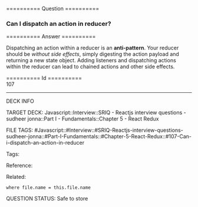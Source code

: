 ========== Question ==========  

### Can I dispatch an action in reducer?  

========== Answer ==========  

Dispatching an action within a reducer is an **anti-pattern**. Your reducer should be _without side effects_, simply digesting the action payload and returning a new state object. Adding listeners and dispatching actions within the reducer can lead to chained actions and other side effects.

========== Id ==========  
107

---

DECK INFO

TARGET DECK: Javascript::Interview::SRIQ - Reactjs interview questions - sudheer jonna::Part I - Fundamentals::Chapter 5 - React Redux

FILE TAGS: #Javascript::#Interview::#SRIQ-Reactjs-interview-questions-sudheer-jonna::#Part-I-Fundamentals::#Chapter-5-React-Redux::#107-Can-i-dispatch-an-action-in-reducer

Tags:

Reference:

Related:

```dataview
where file.name = this.file.name
```

QUESTION STATUS: Safe to store
